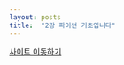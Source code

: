 ```yaml
---
layout: posts
title:  "2강 파이썬 기초입니다"
---
```



[사이트 이동하기](https://tegy1117.notion.site/2-5a7b6935149a4d508a43c6f2579f9168)


